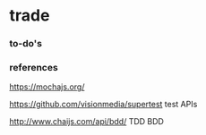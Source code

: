 # trade

### to-do's



### references

https://mochajs.org/

https://github.com/visionmedia/supertest test APIs

http://www.chaijs.com/api/bdd/ TDD BDD